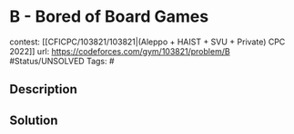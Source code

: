 # B - Bored of Board Games

contest: [[CFICPC/103821/103821|(Aleppo + HAIST + SVU + Private) CPC 2022]]
url: https://codeforces.com/gym/103821/problem/B
#Status/UNSOLVED
Tags: #

## Description

## Solution

